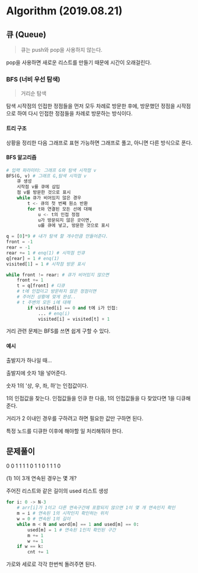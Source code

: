 # Algorithm (2019.08.21)

## 큐 (Queue)

> 큐는 push와 pop을 사용하지 않는다.

pop을 사용하면 새로운 리스트를 만들기 때문에 시간이 오래걸린다.



### BFS (너비 우선 탐색)

> 거리순 탐색

탐색 시작점의 인접한 정점들을 먼저 모두 차례로 방문한 후에, 방문했던 정점을 시작점으로 하여 다시 인접한 정점들을 차례로 방문하는 방식이다.



#### 트리 구조

상황을 정리한 다음 그래프로 표현 가능하면 그래프로 풀고, 아니면 다른 방식으로 푼다.



#### BFS 알고리즘

```python
# 입력 파라미터: 그래프 G와 탐색 시작점 v
BFS(G, v) # 그래프 G,탐색 시작점 v
	큐 생성
    시작점 v를 큐에 삽입
    점 v를 방문한 것으로 표시
    while 큐가 비어있지 않은 경우
    	t <- 큐의 첫 번째 원소 반환
        for t와 연결된 모든 선에 대해
        	u <- t의 인접 정점
            u가 방문되지 않은 곳이면,
            u를 큐에 넣고, 방문한 것으로 표시
```



```python
q = [0]*9 # 내가 탐색 할 개수만큼 만들어준다.
front = -1
rear = -1
rear += 1 # enq(1) # 시작점 인큐
q[rear] = 1 # enq(1)
visited[1] = 1 # 시작점 방문 표시

while front != rear: # 큐가 비어있지 않으면
    front += 1
    t = q[front] # 디큐
    # t에 인접이고 방문하지 않은 정점이면
    # 주어진 상황에 맞게 완성..
    # t 주변의 모든 i에 대해
    	if visited[i] == 0 and t에 i가 인접:
            ... # enq(i)
            visited[i] = visited[t] + 1
```

거리 관련 문제는 BFS를 쓰면 쉽게 구할 수 있다.



#### 예시

출발지가 하나일 때...

출발지에 숫자 1을 넣어준다.

숫자 1의 '상, 우, 좌, 하'는 인접값이다.

1의 인접값을 찾는다. 인접값들을 인큐 한 다음, 1의 인접값들을 다 찾았다면 1을 디큐해준다.

거리가 2 이내인 경우를 구하려고 하면 필요한 값만 구하면 된다.

특정 노드를 디큐한 이후에 해야할 일 처리해줘야 한다.



## 문제풀이

0 0 1 1 1 1 0 1 1 0 1 1 1 0

(1) 1이 3개 연속된 경우는 몇 개?

주어진 리스트와 같은 길이의 used 리스트 생성

```python
for i: 0 -> N-3
	# arr[i]가 1이고 다른 연속구간에 포함되지 않으면 1이 몇 개 연속인지 확인
    m = i # 연속된 1의 시작인지 확인하는 위치
    w = 0 # 연속된 1의 길이
    while m < N and word[m] == 1 and used[m] == 0:
        used[m] = 1 # 연속된 1인지 확인된 구간
        m += 1
        w += 1
    if w == k:
        cnt += 1
```

가로와 세로로 각각 한번씩 돌려주면 된다.

